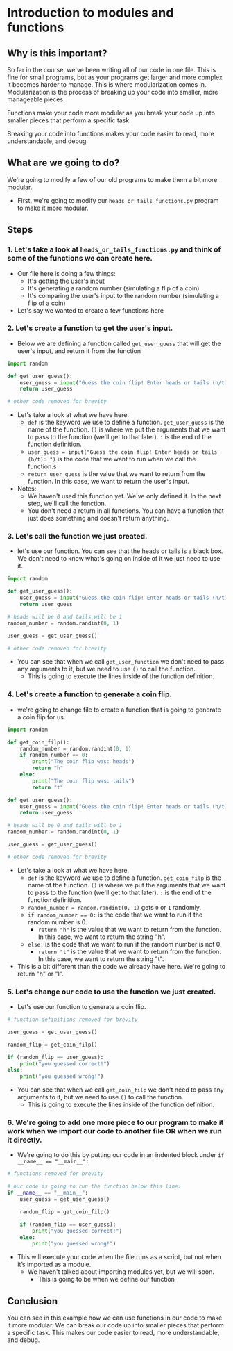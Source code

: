 # Introduction to modules and functions

## Why is this important?

So far in the course, we've been writing all of our code in one file. This is fine for small programs, but as your programs get larger and more complex it becomes harder to manage. This is where modularization comes in. Modularization is the process of breaking up your code into smaller, more manageable pieces.

Functions make your code more modular as you break your code up into smaller pieces that perform a specific task.

Breaking your code into functions makes your code easier to read, more understandable, and debug.

## What are we going to do?

We're going to modify a few of our old programs to make them a bit more modular.
- First, we're going to modify our `heads_or_tails_functions.py` program to make it more modular.


## Steps

### 1. Let's take a look at `heads_or_tails_functions.py` and think of some of the functions we can create here.
- Our file here is doing a few things:
  - It's getting the user's input
  - It's generating a random number (simulating a flip of a coin)
  - It's comparing the user's input to the random number (simulating a flip of a coin)
- Let's say we wanted to create a few functions here 

### 2. Let's create a function to get the user's input.
- Below we are defining a function called `get_user_guess` that will get the user's input, and return it from the function
```python 
import random

def get_user_guess():
    user_guess = input("Guess the coin flip! Enter heads or tails (h/t): ")
    return user_guess

# other code removed for brevity
```
- Let's take a look at what we have here.
  - `def` is the keyword we use to define a function. `get_user_guess` is the name of the function. `()` is where we put the arguments that we want to pass to the function (we'll get to that later). `:` is the end of the function definition.
  - `user_guess = input("Guess the coin flip! Enter heads or tails (h/t): ")` is the code that we want to run when we call the function.s
  - `return user_guess` is the value that we want to return from the function. In this case, we want to return the user's input.
- Notes:
  - We haven't used this function yet. We've only defined it. In the next step, we'll call the function.
  - You don't need a return in all functions. You can have a function that just does something and doesn't return anything.

### 3. Let's call the function we just created.
- let's use our function. You can see that the heads or tails is a black box. We don't need to know what's going on inside of it we just need to use it. 
```python
import random

def get_user_guess():
    user_guess = input("Guess the coin flip! Enter heads or tails (h/t): ")
    return user_guess

# heads will be 0 and tails will be 1
random_number = random.randint(0, 1)

user_guess = get_user_guess()

# other code removed for brevity
```
- You can see that when we call `get_user_function` we don't need to pass any arguments to it, but we need to use `()` to call the function.
  - This is going to execute the lines inside of the function definition.

### 4. Let's create a function to generate a coin flip.
- we're going to change file to create a function that is going to generate a coin flip for us.
```python
import random

def get_coin_filp():
    random_number = random.randint(0, 1)
    if random_number == 0:
        print("The coin flip was: heads")
        return "h"
    else:
        print("The coin flip was: tails")
        return "t"

def get_user_guess():
    user_guess = input("Guess the coin flip! Enter heads or tails (h/t): ")
    return user_guess

# heads will be 0 and tails will be 1
random_number = random.randint(0, 1)

user_guess = get_user_guess()

# other code removed for brevity
```
- Let's take a look at what we have here.
  - `def` is the keyword we use to define a function. `get_coin_filp` is the name of the function. `()` is where we put the arguments that we want to pass to the function (we'll get to that later). `:` is the end of the function definition.
  - `random_number = random.randint(0, 1)` gets `0` or `1` randomly.
  - `if random_number == 0:` is the code that we want to run if the random number is 0.
    - `return "h"` is the value that we want to return from the function. In this case, we want to return the string "h".
  - `else:` is the code that we want to run if the random number is not 0.
    - `return "t"` is the value that we want to return from the function. In this case, we want to return the string "t".
- This is a bit different than the code we already have here. We're going to return "h" or "l".

### 5. Let's change our code to use the function we just created.
- Let's use our function to generate a coin flip.
```python
# function definitions removed for brevity

user_guess = get_user_guess()

random_flip = get_coin_filp()

if (random_flip == user_guess):
    print("you guessed correct!")
else:
    print("you guessed wrong!")
```
- You can see that when we call `get_coin_filp` we don't need to pass any arguments to it, but we need to use `()` to call the function.
  - This is going to execute the lines inside of the function definition.

### 6. We're going to add one more piece to our program to make it work when we import our code to another file OR when we run it directly.
- We're going to do this by putting our code in an indented block under `if __name__ == "__main__":`
```python
# functions removed for brevity

# our code is going to run the function below this line.
if __name__ == "__main__":
    user_guess = get_user_guess()

    random_flip = get_coin_filp()

    if (random_flip == user_guess):
        print("you guessed correct!")
    else:
        print("you guessed wrong!")
```
- This will execute your code when the file runs as a script, but not when it’s imported as a module.
  - We haven't talked about importing modules yet, but we will soon.
    - This is going to be when we define our function

## Conclusion

You can see in this example how we can use functions in our code to make it more modular. We can break our code up into smaller pieces that perform a specific task. This makes our code easier to read, more understandable, and debug.
